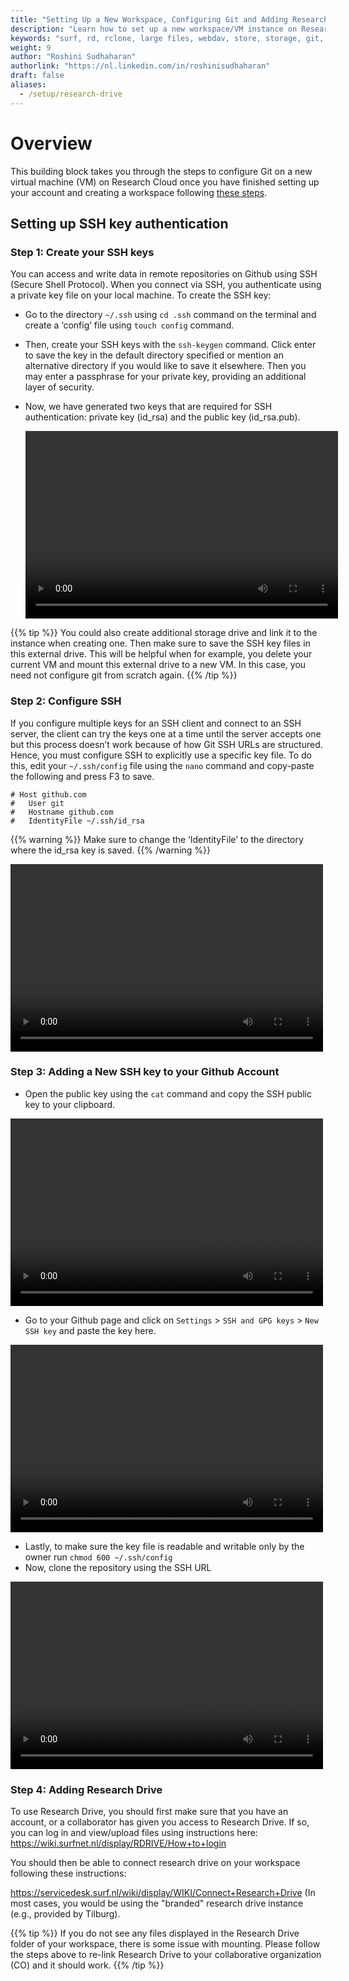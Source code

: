 ```yaml
---
title: "Setting Up a New Workspace, Configuring Git and Adding Research Drive on Research Cloud"
description: "Learn how to set up a new workspace/VM instance on Research Cloud and configure Git on the instance."
keywords: "surf, rd, rclone, large files, webdav, store, storage, git, configure"
weight: 9
author: "Roshini Sudhaharan"
authorlink: "https://nl.linkedin.com/in/roshinisudhaharan"
draft: false
aliases:
  - /setup/research-drive
---
```


# Overview

This building block takes you through the steps to configure Git on a new virtual machine (VM) on Research Cloud once you have finished setting up your account and creating a workspace following [these steps](https://tilburgsciencehub.com/topics/configure-your-computer/infrastructure-choice/getting-started-research-cloud/).

## Setting up SSH key authentication

### Step 1: Create your SSH keys

You can access and write data in remote repositories on Github using SSH (Secure Shell Protocol). When you connect via SSH, you authenticate using a private key file on your local machine. To create the SSH key:

- Go to the directory `~/.ssh` using `cd .ssh` command on the terminal and create a ‘config’ file using `touch config` command.
- Then, create your SSH keys with the `ssh-keygen` command. Click enter to save the key in the default directory specified or mention an alternative directory if you would like to save it elsewhere. Then you may enter a passphrase for your private key, providing an additional layer of security.
- Now, we have generated two keys that are required for SSH authentication: private key (id_rsa) and the public key (id_rsa.pub).



  <video width="500" height="300" controls>
    <source src="../images/ssh-keygen.mov" type="video/mp4">
  </video>

{{% tip %}}
  You could also create additional storage drive and link it to the instance when creating one. Then make sure to save the SSH key files in this external drive. This will be helpful when for example, you delete your current VM and mount this external drive to a new VM. In this case, you need not configure git from scratch again.
{{% /tip %}}

### Step 2: Configure SSH
If you configure multiple keys for an SSH client and connect to an SSH server, the client can try the keys one at a time until the server accepts one but this process doesn’t work because of how Git SSH URLs are structured. Hence, you must configure SSH to explicitly use a specific key file. To do this, edit your `~/.ssh/config` file using the `nano` command and copy-paste the following and press F3 to save.

```
# Host github.com
#   User git
#   Hostname github.com
#   IdentityFile ~/.ssh/id_rsa
```

{{% warning %}}
Make sure to change the ‘IdentityFile’ to the directory where the id_rsa key is saved.
{{% /warning %}}


<video width="500" height="300" controls>
  <source src="../images/nano.mov" type="video/mp4">
</video>


### Step 3: Adding a New SSH key to your Github Account
- Open the public key using the `cat` command and copy the SSH public key to your clipboard.

<video width="500" height="300" controls>
  <source src="../images/copy-paste-key.mov" type="video/mp4">
</video>

- Go to your Github page and click on `Settings` > `SSH and GPG keys` > `New SSH key` and paste the key here.


<video width="500" height="300" controls>
  <source src="../images/config-key-on-git.mov" type="video/mp4">
</video>

- Lastly, to make sure the key file is readable and writable only by the owner run `chmod 600 ~/.ssh/config`
- Now, clone the repository using the SSH URL

<video width="500" height="300" controls>
  <source src="../images/git clone.mov" type="video/mp4">
</video>

### Step 4: Adding Research Drive

To use Research Drive, you should first make sure that you have an account, or a collaborator has given you access to Research Drive. If so, you can log in and view/upload files using instructions here: https://wiki.surfnet.nl/display/RDRIVE/How+to+login

You should then be able to connect research drive on your workspace following these instructions:

https://servicedesk.surf.nl/wiki/display/WIKI/Connect+Research+Drive (In most cases, you would be using the "branded" research drive instance (e.g., provided by Tilburg).

{{% tip %}}
If you do not see any files displayed in the Research Drive folder of your workspace, there is some issue with mounting. Please follow the steps above to re-link Research Drive to your collaborative organization (CO) and it should work.
{{% /tip %}}


